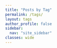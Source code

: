 ```yaml
---
title: "Posts by Tag"
permalink: /tags/
layout: tags
author_profile: false
sidebar:
  nav: "site_sidebar"
classes: wide
---
```

